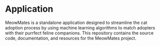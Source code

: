 # Application
MeowMates is a standalone application designed to streamline the cat adoption process by using machine learning algorithms to match adopters with their purrfect feline companions. This repository contains the source code, documentation, and resources for the MeowMates project.
